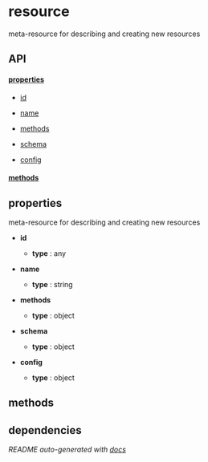 # resource

meta-resource for describing and creating new resources

## API

#### [properties](#resource-properties)

  - [id](#resource-properties-id)

  - [name](#resource-properties-name)

  - [methods](#resource-properties-methods)

  - [schema](#resource-properties-schema)

  - [config](#resource-properties-config)


#### [methods](#resource-methods)


<a name="resource-properties"></a>

## properties 
meta-resource for describing and creating new resources

- **id** 

  - **type** : any

- **name** 

  - **type** : string

- **methods** 

  - **type** : object

- **schema** 

  - **type** : object

- **config** 

  - **type** : object


<a name="resource-methods"></a> 

## methods 


## dependencies 

*README auto-generated with [docs](https://github.com/bigcompany/resources/tree/master/docs)*